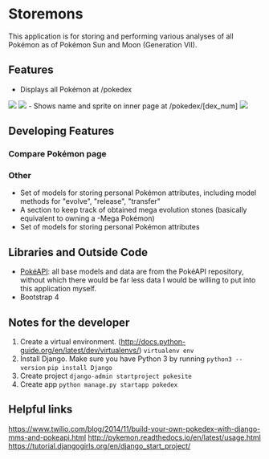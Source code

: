 # Storemons
This application is for storing and performing various analyses of all Pokémon as of Pokémon Sun and Moon (Generation VII). 

## Features
- Displays all Pokémon at /pokedex
<img src='home1.jpg' />
<img src='home2.jpg' />
- Shows name and sprite on inner page at /pokedex/[dex_num]
<img src='inner.jpg' />

## Developing Features
### Compare Pokémon page


### Other
- Set of models for storing personal Pokémon attributes, including model methods for "evolve", "release", "transfer"
- A section to keep track of obtained mega evolution stones (basically equivalent to owning a -Mega Pokémon)
- Set of models for storing personal Pokémon attributes

## Libraries and Outside Code
- [PokéAPI](https://github.com/PokeAPI/pokeapi): all base models and data are from the PokéAPI repository, without which there would be far less data I would be willing to put into this application myself.
- Bootstrap 4

## Notes for the developer
1. Create a virtual environment. (http://docs.python-guide.org/en/latest/dev/virtualenvs/)
  `virtualenv env`
2. Install Django. Make sure you have Python 3 by running `python3 --version`
  `pip install Django`
3. Create project
  `django-admin startproject pokesite`
4. Create app
  `python manage.py startapp pokedex`

## Helpful links
https://www.twilio.com/blog/2014/11/build-your-own-pokedex-with-django-mms-and-pokeapi.html
http://pykemon.readthedocs.io/en/latest/usage.html
https://tutorial.djangogirls.org/en/django_start_project/
